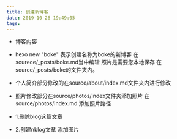 ```yaml
---
title: 创建新博客
date: 2019-10-26 19:49:05
tags:
---
```


* 博客内容
* hexo new "boke" 表示创建名称为boke的新博客 在sourece/_posts/boke.md当中编辑 照片是需要您本地保存
在source/_posts/boke的文件夹内。

* 个人简介部分修改的在source/about/index.md文件夹内进行修改

* 照片修改部分在source/photos/index文件夹添加照片 在source/photos/index.md 添加照片路径

* 1.删除blog这篇文章
* 2.创建nblog文章 添加图片
